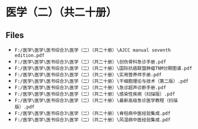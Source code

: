 # 医学（二）（共二十册）

## Files

- `F:/医学\医学\医书综合3\医学（二）（共二十册）\AJCC manual seventh edition.pdf`
- `F:/医学\医学\医书综合3\医学（二）（共二十册）\创伤骨科急诊手册.pdf`
- `F:/医学\医学\医书综合3\医学（二）（共二十册）\国际抗癌联盟肿瘤TNM分期图谱.pdf`
- `F:/医学\医学\医书综合3\医学（二）（共二十册）\实用营养师手册.pdf`
- `F:/医学\医学\医书综合3\医学（二）（共二十册）\干细胞理论与技术（第二版）.pdf`
- `F:/医学\医学\医书综合3\医学（二）（共二十册）\急诊超声诊断手册.pdf`
- `F:/医学\医学\医书综合3\医学（二）（共二十册）\感染性疾病（扫描版）.pdf`
- `F:/医学\医学\医书综合3\医学（二）（共二十册）\最新高级急诊医学教程（扫描版）.pdf`
- `F:/医学\医学\医书综合3\医学（二）（共二十册）\脊柱病中医经验集成.pdf`
- `F:/医学\医学\医书综合3\医学（二）（共二十册）\风湿病中医经验集成.pdf`
